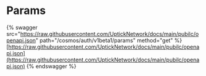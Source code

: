 # Params

{% swagger src="https://raw.githubusercontent.com/UptickNetwork/docs/main/pubilc/openapi.json" path="/cosmos/auth/v1beta1/params" method="get" %}
[https://raw.githubusercontent.com/UptickNetwork/docs/main/pubilc/openapi.json](https://raw.githubusercontent.com/UptickNetwork/docs/main/pubilc/openapi.json)
{% endswagger %}
